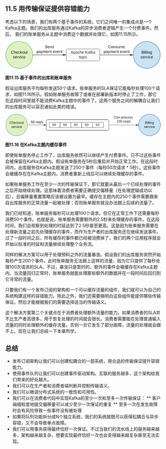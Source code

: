 ## 11.5 用传输保证提供容错能力

考虑以下的场景，我们有两个基于事件的系统，它们之间唯一的集成点是一个Kafka主题。我们的出库服务通过Kafka的异步消费者逻辑产生一个付费事件。然后， 我们的账单服务从主题中消费这个数据并处理它，如图11.15所示。

![11.15](11-15.svg)

**图11.15 基于事件的出库和账单服务**

假设出库服务平均每秒发送50个请求。账单服务的SLA保证它能每秒处理100个请求，如图11.16所示。假如账单服务故障了或者在部署新版本时停止了工作，那它在这段时间里就不能消费Kafka主题中的事件了。这两个服务之间的解耦合让我们的出库服务可以容忍诸如此类的错误。

![11.16](11-16.svg)

**图11.16 在Kafka主题内缓存事件**

即使账单服务停止工作了，出库服务依然可以继续产生付费事件。只不过这些事件会被保留在Kafka主题内。假设账单服务在5秒后重启并开始正常工作。在这段时间内，出库服务往Kafka主题发送了250个事件（每秒50次请求 * 5秒）。这些事件会被缓存在在Kafka主题内。消费者重新上线后可以继续处理缓存的事件。

如果账单服务工作在至少一次的传输保证下，那它就要从最后一个已经处理的事件之后开始继续处理。这意味着消费者需要正确提交偏移量（在处理逻辑成功以后），且偏移量重置策略应该被设置为最早。缓存在主题内的250个事件需要跟来自出库服务的正常流量一起被处理；否则账单服务就没办法跟上后续的流量了。

我们已经知道，账单服务每秒可以处理100个请求。但它在正常工作下还需要每秒消费50个事件。也就是说，账单服务需要额外的2.5秒来处理缓存的事件。在这段时间，我们会观察到处理的时延达到了2.5秒甚至更高。这是因为账单服务需要在处理新流量之前先处理缓存的事件，而作为生产者的出库服务还在继续发送事件。过了一段时间之后，所有缓存的事件都已经被消费掉了，我们的两个应用程序就会开始以标准的时延和流量继续处理整个业务流。

同样的解决方案可以用于处理预料之外的流量暴涨。假设我们的出库服务突然开始每秒产生200个事件。此时账单服务无法跟上这样的流量，因为它只提供了每秒处理100次请求的SLA。不过，暴涨只是暂时的，额外的事件会被缓存在Kafka主题内。当流量回归正常时，账单服务就能处理那些额外的数据并在一段时间后回归到它寻常的流量。

只要我们有一个发布订阅的架构和一个可以缓存流量的组件，我们就可以为自己的系统构建这样的容错能力。除此之外，我们还需要搞明白这些组件能提供哪些传输保证。然后才能根据我们的需要选择适当的传输语义。

这个解决方案第二个关键点在于消费者处理额外流量的能力。如果消费者的SLA并不比生产者高很多，用于恢复处理的时间就会很长。消费者需要能在处理普通输入流量的同时处理额外的缓存流量。否则一旦它发生了部分故障，流量的处理就会跟不上。现在让我们总结一下本章所学。


## 总结

* 发布订阅架构让我们可以创建松耦合的一部系统，用合适的传输保证提升容错能力。
* 使用事件队列让我们可以创建事件驱动架构。互联的服务越多，这个架构给我们带来的好处越大。
* 我们可以在生产者和消费者端判断并控制传输语义。
* 我们可以微调分布式系统的一致性和可用性。
* 我们可以在消费者代码中实现Kafka的至少一次和至多一次传输保证：
** 客户端细粒度地提交偏移量可以减少至少一次保证的重复
** 至多一次在发生故障时会有风险导致一些事件没有被处理
* 如果将队列功能拆分成N个独立系统，我们的系统就既可以获得松耦合与异步容错，又不会导致单点故障。
* 我们可以用事务获得最终恰好一次保证。不过当我们的流水线上的服务越来越多，架构越来越复杂，想要实现最终恰好一次也会变得越来越复杂甚至无法实现。